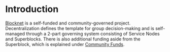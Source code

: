 # Introduction

[Blocknet](https://docs.blocknet.co/project/introduction) is a self-funded and community-governed project. Decentralization defines the template for group decision-making and is self-managed through a 2-part governing system consisting of Service Nodes and Superblocks. There is also additional funding aside from the Superblock, which is explained under [Community Funds](https://docs.blocknet.co/governance/introduction/#community-funds).

